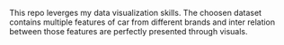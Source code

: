This repo leverges my data visualization skills. The choosen dataset contains multiple features of car from different brands and inter relation between those features are perfectly presented through visuals.
